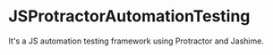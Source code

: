 # JSProtractorAutomationTesting
It's a JS automation testing framework using Protractor and Jashime.
